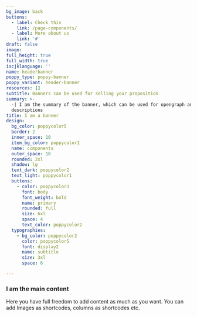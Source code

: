 ```yaml
---
bg_image: back
buttons:
  - label: Check this
    link: /page-components/
  - label: More about us
    link: '#'
draft: false
image:
full_height: true
full_width: true
iscjklanguage: ''
name: headerbanner
poppy_type: poppy-banner
poppy_variant: header-banner
resources: []
subtitle: Banners can be used for selling your proposition
summary: >-
  -| I am the summary of the banner, which can be used for opengraph and SEO
  descriptions
title: I am a banner
design:
  bg_color: poppycolor5
  border: 2
  inner_space: 10
  item_bg_color: poppycolor1
  name: components
  outer_space: 10
  rounded: 2xl
  shadow: lg
  text_dark: poppycolor2
  text_light: poppycolor1
  buttons:
    - color: poppycolor3
      font: body
      font_weight: bold
      name: primary
      rounded: full
      size: 6xl
      space: 4
      text_color: poppycolor2
  typographies:
    - bg_color: poppycolor2
      color: poppycolor5
      font: display2
      name: subtitle
      size: 3xl
      space: 6

---
```


### I am the main content
Here you have full freedom to add content as much as you want.
You can add  Images as shortcodes, columns as shortcodes etc.
